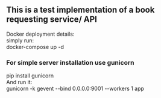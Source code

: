 This is a test implementation of a book requesting service/ API
---
Docker deployment details:  
simply run:  
docker-compose up -d  

### For simple server installation use gunicorn
pip install gunicorn  
And run it:  
gunicorn -k gevent --bind 0.0.0.0:9001 --workers 1 app  
